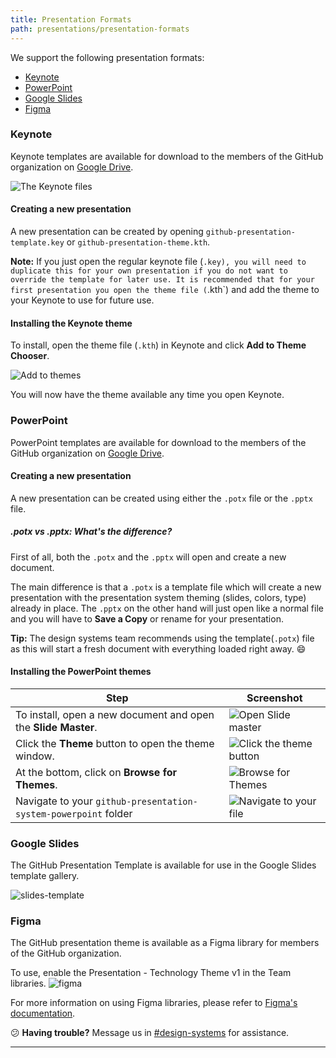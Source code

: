 ```yaml
---
title: Presentation Formats
path: presentations/presentation-formats
---
```


We support the following presentation formats:
- [Keynote](#Keynote)
- [PowerPoint](#PowerPoint)
- [Google Slides](#Google-Slides)
- [Figma](#Figma)

### Keynote
Keynote templates are available for download to the members of the GitHub organization on [Google Drive](https://drive.google.com/open?id=1Wp3NyCYM-FsU-4MKSbPcBgIsWVgvUQy0).

![The Keynote files](https://user-images.githubusercontent.com/10384315/56326001-35762780-6129-11e9-915d-949763cb1186.png)

#### Creating a new presentation
A new presentation can be created by opening `github-presentation-template.key` or `github-presentation-theme.kth`.

**Note:** If you just open the regular keynote file (`.key), you will need to duplicate this for your own presentation if you do not want to override the template for later use. It is recommended that for your first presentation you open the theme file (`.kth`) and add the theme to your Keynote to use for future use.

#### Installing the Keynote theme

To install, open the theme file (`.kth`) in Keynote and click **Add to Theme Chooser**.

![Add to themes](https://user-images.githubusercontent.com/10384315/56325663-e11e7800-6127-11e9-9fd3-4291c937317d.png)

You will now have the theme available any time you open Keynote.

### PowerPoint
PowerPoint templates are available for download to the members of the GitHub organization on [Google Drive](https://drive.google.com/open?id=1QKiEbruGhWAY85NsEuTIEccDlAiz9qbD).

#### Creating a new presentation
A new presentation can be created using either the `.potx` file or the `.pptx` file.

##### .potx vs .pptx: What's the difference?
First of all, both the `.potx` and the `.pptx` will open and create a new document.

The main difference is that a `.potx` is a template file which will create a new presentation with the presentation system theming (slides, colors, type) already in place. The `.pptx` on the other hand will just open like a normal file and you will have to **Save a Copy** or rename for your presentation.

**Tip:** The design systems team recommends using the template(`.potx`) file as this will start a fresh document with everything loaded right away. 😄

#### Installing the PowerPoint themes

| Step | Screenshot |
| --- | --- |
| To install, open a new document and open the **Slide Master**. | ![Open Slide master](https://user-images.githubusercontent.com/10384315/57048191-d552ab80-6c27-11e9-81c5-3ca6c61ac6bf.png)|
| Click the **Theme** button to open the theme window. | ![Click the theme button](https://user-images.githubusercontent.com/10384315/57048292-4003e700-6c28-11e9-9f34-600c15feb4de.png) |
| At the bottom, click on **Browse for Themes**. | ![Browse for Themes](https://user-images.githubusercontent.com/10384315/57048344-6a55a480-6c28-11e9-8f61-70ed23816606.png) |
| Navigate to your `github-presentation-system-powerpoint` folder | ![Navigate to your file](https://user-images.githubusercontent.com/10384315/57048569-58283600-6c29-11e9-890c-f75694b67d5a.png) |

### Google Slides

The GitHub Presentation Template is available for use in the Google Slides template gallery.

![slides-template](https://user-images.githubusercontent.com/10384315/54726109-ce1b8680-4b2e-11e9-8746-4b83dae92a16.gif)

### Figma
The GitHub presentation theme is available as a Figma library for members of the GitHub organization.

To use, enable the Presentation - Technology Theme v1 in the Team libraries.
![figma](https://user-images.githubusercontent.com/10384315/54726257-8fd29700-4b2f-11e9-8fa4-625a8ace25cf.gif)

For more information on using Figma libraries, please refer to [Figma's documentation](https://help.figma.com/article/29-team-library).

😕 **Having trouble?** Message us in [#design-systems](https://github.slack.com/messages/C0ZCGGGJ2) for assistance.

---
